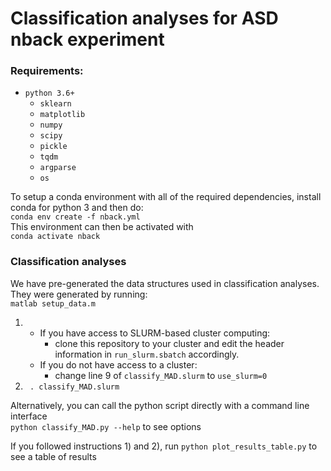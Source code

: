 
# Classification analyses for ASD nback experiment

### Requirements:
- `python 3.6+`
  - `sklearn`
  - `matplotlib`
  - `numpy`
  - `scipy`
  - `pickle`
  - `tqdm`
  - `argparse`
  - `os`
  
To setup a conda environment with all of the required dependencies, install conda for python 3 and then do:  
`conda env create -f nback.yml`  
This environment can then be activated with  
`conda activate nback`  

### Classification analyses

We have pre-generated the data structures used in classification analyses. They were generated by running:  
` matlab setup_data.m `

1)
    - If you have access to SLURM-based cluster computing: 
        - clone this repository to your cluster and edit the header information in `run_slurm.sbatch` accordingly.
    - If you do not have access to a cluster: 
        - change line 9 of `classify_MAD.slurm` to `use_slurm=0`
2) ` . classify_MAD.slurm`

Alternatively, you can call the python script directly with a command line interface  
`python classify_MAD.py --help` to see options

If you followed instructions 1) and 2), run `python plot_results_table.py` to see a table of results
